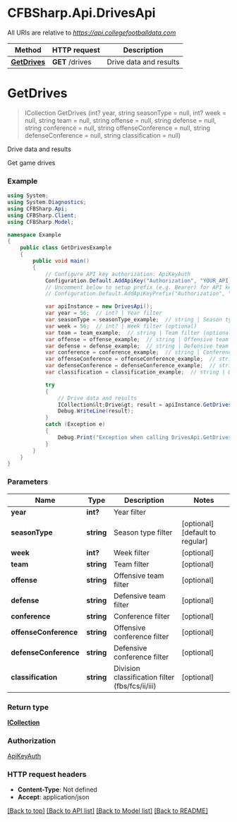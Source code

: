 # CFBSharp.Api.DrivesApi

All URIs are relative to *https://api.collegefootballdata.com*

Method | HTTP request | Description
------------- | ------------- | -------------
[**GetDrives**](DrivesApi.md#getdrives) | **GET** /drives | Drive data and results


<a name="getdrives"></a>
# **GetDrives**
> ICollection<Drive> GetDrives (int? year, string seasonType = null, int? week = null, string team = null, string offense = null, string defense = null, string conference = null, string offenseConference = null, string defenseConference = null, string classification = null)

Drive data and results

Get game drives

### Example
```csharp
using System;
using System.Diagnostics;
using CFBSharp.Api;
using CFBSharp.Client;
using CFBSharp.Model;

namespace Example
{
    public class GetDrivesExample
    {
        public void main()
        {
            // Configure API key authorization: ApiKeyAuth
            Configuration.Default.AddApiKey("Authorization", "YOUR_API_KEY");
            // Uncomment below to setup prefix (e.g. Bearer) for API key, if needed
            // Configuration.Default.AddApiKeyPrefix("Authorization", "Bearer");

            var apiInstance = new DrivesApi();
            var year = 56;  // int? | Year filter
            var seasonType = seasonType_example;  // string | Season type filter (optional)  (default to regular)
            var week = 56;  // int? | Week filter (optional) 
            var team = team_example;  // string | Team filter (optional) 
            var offense = offense_example;  // string | Offensive team filter (optional) 
            var defense = defense_example;  // string | Defensive team filter (optional) 
            var conference = conference_example;  // string | Conference filter (optional) 
            var offenseConference = offenseConference_example;  // string | Offensive conference filter (optional) 
            var defenseConference = defenseConference_example;  // string | Defensive conference filter (optional) 
            var classification = classification_example;  // string | Division classification filter (fbs/fcs/ii/iii) (optional) 

            try
            {
                // Drive data and results
                ICollection&lt;Drive&gt; result = apiInstance.GetDrives(year, seasonType, week, team, offense, defense, conference, offenseConference, defenseConference, classification);
                Debug.WriteLine(result);
            }
            catch (Exception e)
            {
                Debug.Print("Exception when calling DrivesApi.GetDrives: " + e.Message );
            }
        }
    }
}
```

### Parameters

Name | Type | Description  | Notes
------------- | ------------- | ------------- | -------------
 **year** | **int?**| Year filter | 
 **seasonType** | **string**| Season type filter | [optional] [default to regular]
 **week** | **int?**| Week filter | [optional] 
 **team** | **string**| Team filter | [optional] 
 **offense** | **string**| Offensive team filter | [optional] 
 **defense** | **string**| Defensive team filter | [optional] 
 **conference** | **string**| Conference filter | [optional] 
 **offenseConference** | **string**| Offensive conference filter | [optional] 
 **defenseConference** | **string**| Defensive conference filter | [optional] 
 **classification** | **string**| Division classification filter (fbs/fcs/ii/iii) | [optional] 

### Return type

[**ICollection<Drive>**](Drive.md)

### Authorization

[ApiKeyAuth](../README.md#ApiKeyAuth)

### HTTP request headers

 - **Content-Type**: Not defined
 - **Accept**: application/json

[[Back to top]](#) [[Back to API list]](../README.md#documentation-for-api-endpoints) [[Back to Model list]](../README.md#documentation-for-models) [[Back to README]](../README.md)

